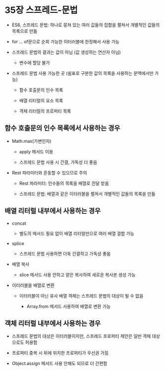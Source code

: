 # 35장 스프레드-문법

- ES6, 스프레드 문법: 하나로 뭉쳐 있는 여러 값들의 집합을 펼쳐서 개별적인 값들의 목록으로 만듦

- for ... of문으로 순회 가능한 이터러블에 한정해서 사용 가능

- 스프레드 문법의 결과는 값이 아님 (값 생성하는 연산자 아님)

  - 변수에 할당 불가

- 스프레드 문법 사용 가능한 곳 (쉼표로 구분한 값의 목록을 사용하는 문맥에서만 가능)

  - 함수 호출문의 인수 목록

  - 배열 리터럴의 요소 목록

  - 객체 리터럴의 프로퍼티 목록

## 함수 호출문의 인수 목록에서 사용하는 경우

- Math.max(가변인자)

  - apply 메서드 이용

  - 스프레드 문법 사용 시 간결, 가독성 더 좋음

- Rest 파라미터와 혼동할 수 있으므로 주의

  - Rest 파라미터: 인수들의 목록을 배열로 전달 받음

  - 스프레드 문법: 배열과 같은 이터러블을 펼쳐서 개별적인 값들의 목록을 만듦

## 배열 리터럴 내부에서 사용하는 경우

- concat

  - 별도의 메서드 필요 없이 배열 리터럴만으로 여러 배열 결합 가능

- splice

  - 스프레드 문법 사용하면 더욱 간결하고 가독성 좋음

- 배열 복사

  - slice 메서드 사용 안하고 얕은 복사하여 새로운 복사본 생성 가능

- 이터러블을 배열로 변환

  - 이터러블이 아닌 유사 배열 객체는 스프레드 문법의 대상이 될 수 없음

    - Array.from 메서드 사용하여 배열로 변환 가능

## 객체 리터럴 내부에서 사용하는 경우

- 스프레드 문법의 대상은 이터러블이지만, 스프레드 프로퍼티 제안은 일반 객체 대상으로도 허용함

- 프로퍼티 중복 시 뒤에 위치한 프로퍼티가 우선권 가짐

- Object.assign 메서드 사용 안해도 되므로 더 간편함
